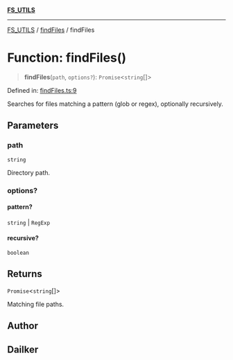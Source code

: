 [**FS_UTILS**](../../README.md)

***

[FS_UTILS](../../README.md) / [findFiles](../README.md) / findFiles

# Function: findFiles()

> **findFiles**(`path`, `options?`): `Promise`\<`string`[]\>

Defined in: [findFiles.ts:9](https://github.com/dailker/everyutil-js/blob/7799f3f003cb23f425be3f1c83c38483e2648188/src/fs/findFiles.ts#L9)

Searches for files matching a pattern (glob or regex), optionally recursively.

## Parameters

### path

`string`

Directory path.

### options?

#### pattern?

`string` \| `RegExp`

#### recursive?

`boolean`

## Returns

`Promise`\<`string`[]\>

Matching file paths.

## Author

## Dailker
